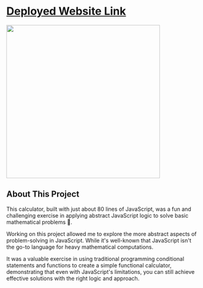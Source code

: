 # [Deployed Website Link](https://amrocalculator.netlify.app/)

<img src="demo.gif" width="400" />

## About This Project

This calculator, built with just about 80 lines of JavaScript, was a fun and challenging exercise in applying abstract JavaScript logic to solve basic mathematical problems 🧮.

Working on this project allowed me to explore the more abstract aspects of problem-solving in JavaScript. While it's well-known that JavaScript isn't the go-to language for heavy mathematical computations.

It was a valuable exercise in using traditional programming conditional statements and functions to create a simple functional calculator, demonstrating that even with JavaScript's limitations, you can still achieve effective solutions with the right logic and approach.
